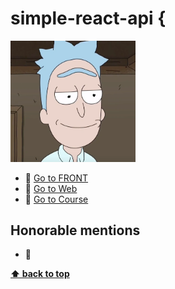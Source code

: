 # simple-react-api {

<img
  width="200"
  src="https://raw.githubusercontent.com/amargopastor/simple-react-front/main/public/img/simple_rick.webp"
/>

- 🚀 [Go to FRONT](https://github.com/amargopastor/simple-react-front)
- 🚀 [Go to Web](https://amargopastor-simple-react-api-0fe8dd8f1832.herokuapp.com/)
- 🚀 [Go to Course](https://fullstackopen.com/es/)

## Honorable mentions

- 🍍

**[⬆ back to top](#simple-react-api)**
